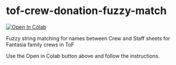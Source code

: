 # tof-crew-donation-fuzzy-match

<a target="_blank" href="https://colab.research.google.com/github/iaswp-ani/tof-crew-donation-fuzzy-match/blob/main/CrewDonationStats.ipynb">
  <img src="https://colab.research.google.com/assets/colab-badge.svg" alt="Open In Colab"/>
</a>

Fuzzy string matching for names between Crew and Staff sheets for Fantasia family crews in ToF

Use the Open in Colab button above and follow the instructions.
